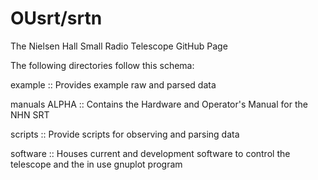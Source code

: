 # OUsrt/srtn

The Nielsen Hall Small Radio Telescope GitHub Page

The following directories follow this schema:

example         :: Provides example raw and parsed data

manuals ALPHA   :: Contains the Hardware and Operator's Manual for the NHN SRT 

scripts         :: Provide scripts for observing and parsing data

software        :: Houses current and development software to control the telescope and the in use gnuplot program
